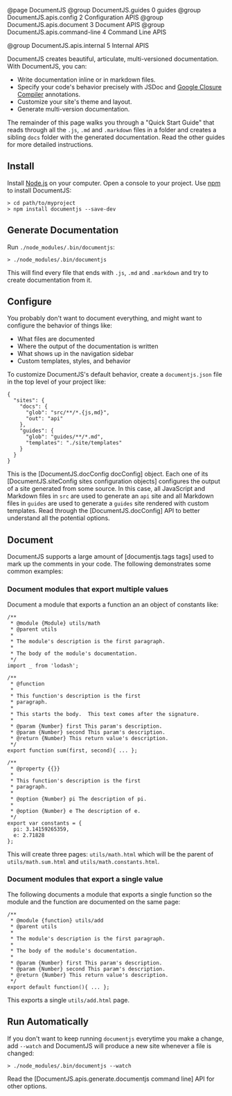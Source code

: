 @page DocumentJS
@group DocumentJS.guides 0 guides
@group DocumentJS.apis.config 2 Configuration APIS
@group DocumentJS.apis.document 3 Document APIS
@group DocumentJS.apis.command-line 4 Command Line APIS

@group DocumentJS.apis.internal 5 Internal APIS

DocumentJS creates beautiful, articulate, multi-versioned documentation. With DocumentJS, you can:

 - Write documentation inline or in markdown files. 
 - Specify your code's behavior precisely with JSDoc
   and [Google Closure Compiler](https://developers.google.com/closure/compiler/docs/js-for-compiler) 
   annotations.
 - Customize your site's theme and layout.
 - Generate multi-version documentation.

The remainder of this page walks you through a "Quick Start Guide" that
reads through all the `.js`, `.md` and `.markdown` files
in a folder and creates a sibling `docs` folder with the 
generated documentation. Read the other guides for more detailed instructions.

## Install

Install [Node.js](http://nodejs.org/) on your 
computer. Open a console to your project. Use [npm](https://www.npmjs.org/) to 
install DocumentJS:

    > cd path/to/myproject
    > npm install documentjs --save-dev

## Generate Documentation

Run `./node_modules/.bin/documentjs`:

    > ./node_modules/.bin/documentjs

This will find every file that ends with `.js`, `.md` and `.markdown` and
try to create documentation from it. 

## Configure

You probably don't want to document everything, and 
might want to configure the behavior of things like:

 - What files are documented
 - Where the output of the documentation is written
 - What shows up in the navigation sidebar
 - Custom templates, styles, and behavior

To customize DocumentJS's default behavior, create a `documentjs.json`
file in the top level of your project like:

    {
      "sites": {
        "docs": {
          "glob": "src/**/*.{js,md}",
          "out": "api"
        },
        "guides": {
          "glob": "guides/**/*.md",
          "templates": "./site/templates"
        }
      }
    }

This is the [DocumentJS.docConfig docConfig] object.  Each one of 
its [DocumentJS.siteConfig sites configuration objects]
configures the output of a site generated from some source.  In this case, all
JavaScript and Markdown files in `src` are used to generate an `api` site and
all Markdown files in `guides` are used to generate a `guides` 
site rendered with custom templates. Read through the [DocumentJS.docConfig] API to better 
understand all the potential options.

## Document

DocumentJS supports a large amount of [documentjs.tags tags] used to mark up the
comments in your code. The following demonstrates some common examples:

### Document modules that export multiple values

Document a module that exports a function an an object of constants like:

```
/**
 * @module {Module} utils/math
 * @parent utils
 *
 * The module's description is the first paragraph.
 *
 * The body of the module's documentation.
 */
import _ from 'lodash';

/**
 * @function
 * 
 * This function's description is the first
 * paragraph.
 *
 * This starts the body.  This text comes after the signature. 
 *
 * @param {Number} first This param's description.
 * @param {Number} second This param's description.
 * @return {Number} This return value's description.
 */
export function sum(first, second){ ... };

/**
 * @property {{}} 
 * 
 * This function's description is the first
 * paragraph.
 *
 * @option {Number} pi The description of pi.
 *
 * @option {Number} e The description of e.
 */
export var constants = {
  pi: 3.14159265359,
  e: 2.71828
};
```

This will create three pages: `utils/math.html` which will be the parent
of `utils/math.sum.html` and `utils/math.constants.html`.

### Document modules that export a single value

The following documents a module that exports a single function so the module
and the function are documented on the same page:

```
/**
 * @module {function} utils/add
 * @parent utils
 * 
 * The module's description is the first paragraph.
 * 
 * The body of the module's documentation.
 * 
 * @param {Number} first This param's description.
 * @param {Number} second This param's description.
 * @return {Number} This return value's description.
 */
export default function(){ ... };
```

This exports a single `utils/add.html` page.

## Run Automatically

If you don't want to keep running `documentjs` everytime you make a change,
add `--watch` and DocumentJS will produce a new site whenever a file is changed:

    > ./node_modules/.bin/documentjs --watch

Read the [DocumentJS.apis.generate.documentjs command line] API for other options.
